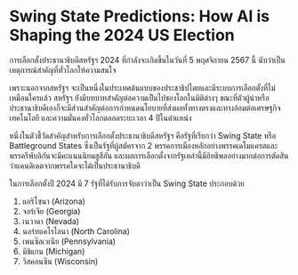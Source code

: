 # Swing State Predictions: How AI is Shaping the 2024 US Election

การเลือกตั้งประธานาธิบดีสหรัฐฯ 2024 ที่กำลังจะเกิดขึ้นในวันที่ 5 พฤศจิกายน 2567 นี้ นับว่าเป็นเหตุการณ์สำคัญที่ทั่วโลกให้ความสนใจ 

เพราะนอกจากสหรัฐฯ จะเป็นหนึ่งในประเทศต้นแบบของประชาธิปไตยและมีระบบการเลือกตั้งที่ไม่เหมือนใครแล้ว สหรัฐฯ ยังมีบทบาทสำคัญต่อความเป็นไปของโลกในมิติต่างๆ ขณะที่ตัวผู้นำหรือประธานาธิบดีเองก็จะมีส่วนสำคัญต่อการกำหนดนโยบายที่ส่งผลทั้งทางตรงและทางอ้อมต่อเศรษฐกิจ เทคโนโลยี และความมั่นคงทั่วโลกตลอดระยะเวลา 4 ปีในตำแหน่ง

หนึ่งในตัวชี้วัดสำคัญสำหรับการเลือกตั้งประธานาธิบดีสหรัฐฯ คือรัฐที่เรียกว่า Swing State หรือ Battleground States ซึ่งเป็นรัฐที่ผู้สมัครจาก 2 พรรคการเมืองหลักอย่างพรรคเดโมแครตและพรรครีพับลิกันจะมีคะแนนนิยมสูสีกัน และผลการเลือกตั้งจากรัฐเหล่านี้มีอิทธิพลอย่างมากต่อการตัดสินว่าแคนดิเดตจากพรรคใดจะได้เป็นประธานาธิบดี
 
ในการเลือกตั้งปี 2024 มี 7 รัฐที่ได้รับการจับตาว่าเป็น Swing State ประกอบด้วย 
1. แอริโซนา (Arizona)
2. จอร์เจีย (Georgia)
3. เนวาดา (Nevada)
4. นอร์ทแคโรไลนา (North Carolina)
5. เพนซิลเวเนีย (Pennsylvania)
6. มิชิแกน (Michigan) 
7. วิสคอนซิน (Wisconsin) 
